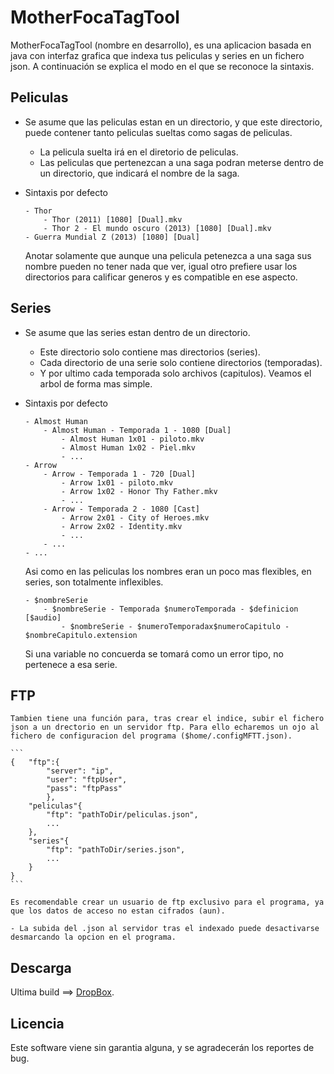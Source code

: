 # MotherFocaTagTool

MotherFocaTagTool (nombre en desarrollo), es una aplicacion basada en java con interfaz grafica que indexa tus peliculas y series en un fichero json.
A continuación se explica el modo en el que se reconoce la sintaxis.

## Peliculas

* Se asume que las peliculas estan en un directorio, y que este directorio, puede contener tanto peliculas sueltas como sagas de peliculas.
	- La pelicula suelta irá en el diretorio de peliculas.
	- Las peliculas que pertenezcan a una saga podran meterse dentro de un directorio, que indicará el nombre de la saga.

* Sintaxis por defecto

	```
	- Thor
		- Thor (2011) [1080] [Dual].mkv
		- Thor 2 - El mundo oscuro (2013) [1080] [Dual].mkv
	- Guerra Mundial Z (2013) [1080] [Dual]
	```

	Anotar solamente que aunque una pelicula petenezca a una saga sus nombre pueden no tener nada que ver, igual otro prefiere usar los directorios para calificar generos y es compatible en ese aspecto.

## Series

* Se asume que las series estan dentro de un directorio.
	- Este directorio solo contiene mas directorios (series).
	- Cada directorio de una serie solo contiene directorios (temporadas).
	- Y por ultimo cada temporada solo archivos (capitulos).
	Veamos el arbol de forma mas simple.

* Sintaxis por defecto

	```
	- Almost Human
		- Almost Human - Temporada 1 - 1080 [Dual]
			- Almost Human 1x01 - piloto.mkv
			- Almost Human 1x02 - Piel.mkv
			- ...
	- Arrow
		- Arrow - Temporada 1 - 720 [Dual]
			- Arrow 1x01 - piloto.mkv
			- Arrow 1x02 - Honor Thy Father.mkv
			- ...
		- Arrow - Temporada 2 - 1080 [Cast]
			- Arrow 2x01 - City of Heroes.mkv
			- Arrow 2x02 - Identity.mkv
			- ...
		- ...
	- ...
	```

	Asi como en las peliculas los nombres eran un poco mas flexibles, en series, son totalmente inflexibles.

	```
	- $nombreSerie
		- $nombreSerie - Temporada $numeroTemporada - $definicion [$audio]
			- $nombreSerie - $numeroTemporadax$numeroCapitulo - $nombreCapitulo.extension
	```

	Si una variable no concuerda se tomará como un error tipo, no pertenece a esa serie.

## FTP

	Tambien tiene una función para, tras crear el indice, subir el fichero json a un drectorio en un servidor ftp. Para ello echaremos un ojo al fichero de configuracion del programa ($home/.configMFTT.json).

	```
	{	"ftp":{
			"server": "ip", 
			"user": "ftpUser", 
			"pass": "ftpPass"
			},
		"peliculas"{
			"ftp": "pathToDir/peliculas.json",
			...
		},
		"series"{
			"ftp": "pathToDir/series.json",
			...
		}
	}
	```

	Es recomendable crear un usuario de ftp exclusivo para el programa, ya que los datos de acceso no estan cifrados (aun).

	- La subida del .json al servidor tras el indexado puede desactivarse desmarcando la opcion en el programa.

## Descarga

Ultima build ==> 
[DropBox](https://dl.dropboxusercontent.com/u/67797304/GitHub/MotherFocaTagTool.jar).

## Licencia

Este software viene sin garantia alguna, y se agradecerán los reportes de bug.